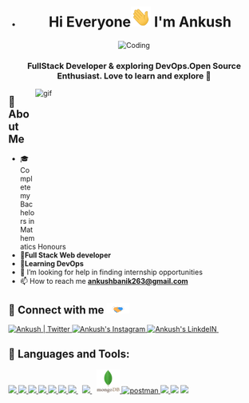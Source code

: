 - <h1 align='center'> Hi Everyone<img src="https://raw.githubusercontent.com/ABSphreak/ABSphreak/master/gifs/Hi.gif"  width="40" height="40"> I'm Ankush</h1>


<p align="center"><img align="center" alt="Coding" height="250" width="50%" src="https://media.giphy.com/media/3DUdtVohHNDIN5XN2m/giphy.gif"></p>


<h3 align="center">FullStack Developer & exploring DevOps.Open Source Enthusiast. Love to learn and explore 🚀</h3>


<img src="https://media.giphy.com/media/RbDKaczqWovIugyJmW/giphy.gif" width="450px" height="300px" alt=gif align="right"> 

## 🚀 About Me

- 🎓 Complete my Bachelors in Mathematics Honours
- 🔭**Full Stack Web developer** <br>
- 🔭**Learning DevOps** <br>
- 🤔 I’m looking for help in finding internship opportunities
- 📫 How to reach me **ankushbanik263@gmail.com**
## 📌 Connect with me <img src="https://github.com/sakshamgurbhele/sakshamgurbhele/blob/main/Images/Handshake.gif" width="45px">
<a href="https://twitter.com/AnkushBanik8" target="blank">
  <img alt="Ankush | Twitter" width="35px" src="https://github.com/TheDudeThatCode/TheDudeThatCode/blob/master/Assets/Twitter.svg" />
<a href="https://www.instagram.com/an.kush3193/">
  <img alt="Ankush's Instagram" width="35px" src="https://www.vectorlogo.zone/logos/instagram/instagram-icon.svg" />
<a href="https://www.linkedin.com/in/ankush-banik-b61bb6214/">
  <img alt="Ankush's LinkdeIN" width="35px" src="https://img.icons8.com/fluent/48/000000/linkedin.png" />
</a>&nbsp&nbsp&nbsp
  
## 🚀 Languages and Tools:

<p align="left"> 
    <a href="https://www.java.com" target="_blank"> <img src="https://img.icons8.com/color/48/000000/java-coffee-cup-logo.png"/> </a>
    <a href="https://reactjs.org/" target="_blank"> <img src="https://img.icons8.com/color/48/000000/react-native.png"/> </a>
<!--     <a href="https://spring.io/projects/spring-boot" target="_blank"> <img src="https://img.icons8.com/color/48/000000/spring-logo.png"/> </a>  -->
    <a href="https://developer.mozilla.org/en-US/docs/Web/JavaScript" target="_blank"> <img src="https://img.icons8.com/color/48/000000/javascript.png"/> </a> 
    <a href="https://www.w3.org/html/" target="_blank"> <img src="https://img.icons8.com/color/48/000000/html-5.png"/> </a> 
    <a href="https://www.w3schools.com/css/" target="_blank"> <img src="https://img.icons8.com/color/48/000000/css3.png"/> </a> 
    <a href="https://getbootstrap.com" target="_blank"> <img src="https://img.icons8.com/color/48/000000/bootstrap.png"/> </a> 
<!--     <a href="https://www.python.org" target="_blank"> <img src="https://img.icons8.com/color/48/000000/python.png"/> </a>  -->
    <a style="padding-right:8px;" href="https://nodejs.org" target="_blank"> <img src="https://img.icons8.com/color/48/000000/nodejs.png"/> </a> 
    <a style="padding-right:8px;" href="https://www.mysql.com/" target="_blank"> <img src="https://img.icons8.com/fluent/50/000000/mysql-logo.png"/> </a>
    <a href="https://www.mongodb.com/" target="_blank"> <img src="https://raw.githubusercontent.com/devicons/devicon/master/icons/mongodb/mongodb-original-wordmark.svg" alt="mongodb" width="48" height="48"/> </a> 
<!--     <a href="https://firebase.google.com/" target="_blank"> <img src="https://img.icons8.com/color/48/000000/firebase.png"/> </a>  -->
    <a href="https://postman.com" target="_blank"> <img src="https://www.vectorlogo.zone/logos/getpostman/getpostman-icon.svg" alt="postman" width="45" height="45"/> </a>   
    <a href="https://git-scm.com/" target="_blank"> <img src="https://img.icons8.com/color/48/000000/git.png"/> </a> 
<!--     <a href="https://www.jenkins.io" target="_blank"> <img src="https://www.vectorlogo.zone/logos/jenkins/jenkins-icon.svg" alt="jenkins" width="48" height="48"/> </a>  -->
<!--     <a href="https://redux.js.org" target="_blank"> <img src="https://img.icons8.com/color/48/000000/redux.png"/> </a> -->
<!--     <a href="https://expressjs.com" target="_blank"> <img src="https://raw.githubusercontent.com/devicons/devicon/master/icons/express/express-original-wordmark.svg" alt="express" width="40" height="40"/> </a> -->
    <a target="_blank" href="https://www.ansible.com/"><img src="https://img.icons8.com/color/48/000000/ansible.png"/></a>
    <a target="_blank" href="https://www.docker.com/"><img src="https://img.icons8.com/color/48/000000/docker.png"/></a>
</p>

  
 

  
  
<!-- [![React Badge](https://img.shields.io/badge/-React-61DBFB?style=for-the-badge&labelColor=black&logo=react&logoColor=61DBFB)](#)  [![Javascript Badge](https://img.shields.io/badge/-Javascript-F0DB4F?style=for-the-badge&labelColor=black&logo=javascript&logoColor=F0DB4F)](#) [![Typescript Badge](https://img.shields.io/badge/-Typescript-007acc?style=for-the-badge&labelColor=black&logo=typescript&logoColor=007acc)](#) [![Nodejs Badge](https://img.shields.io/badge/-Nodejs-3C873A?style=for-the-badge&labelColor=black&logo=node.js&logoColor=3C873A)](#) [![GraphQL Badge](https://img.shields.io/badge/-GraphQl-e535ab?style=for-the-badge&labelColor=black&logo=node.js&logoColor=e535ab)](#)
<br/> -->
   
 
  
  
<!-- </p>
<h3 align="left">Languages and Tools:</h3>
<p align="left"> <a href="https://www.cprogramming.com/" target="_blank"> <img src="https://raw.githubusercontent.com/devicons/devicon/master/icons/c/c-original.svg" alt="c" width="40" height="40"/> </a> <a href="https://www.w3schools.com/cpp/" target="_blank"> <img src="https://raw.githubusercontent.com/devicons/devicon/master/icons/cplusplus/cplusplus-original.svg" alt="cplusplus" width="40" height="40"/> </a> <a href="https://www.w3schools.com/css/" target="_blank"> <img src="https://raw.githubusercontent.com/shahriarshafin/shahriarshafin/development/Assets/css.gif" alt="css3" width="40" height="40"/> </a> <a href="https://www.w3.org/html/" target="_blank"> <img src="https://raw.githubusercontent.com/shahriarshafin/shahriarshafin/development/Assets/html.gif" alt="html5" width="40" height="40"/> </a> <a href="https://www.linux.org/" target="_blank"> <img src="https://raw.githubusercontent.com/devicons/devicon/master/icons/linux/linux-original.svg" alt="linux" width="40" height="40"/> </a> <a href="https://opencv.org/" target="_blank"> <img src="https://www.vectorlogo.zone/logos/opencv/opencv-icon.svg" alt="opencv" width="40" height="40"/> </a> <a href="https://www.photoshop.com/en" target="_blank"> <img src="https://raw.githubusercontent.com/devicons/devicon/master/icons/photoshop/photoshop-line.svg" alt="photoshop" width="40" height="40"/> </a> <a href="https://www.python.org" target="_blank"> <img src="https://raw.githubusercontent.com/devicons/devicon/master/icons/python/python-original.svg" alt="python" width="40" height="40"/> </a> <a href="https://unity.com/" target="_blank"> <img src="https://www.vectorlogo.zone/logos/unity3d/unity3d-icon.svg" alt="unity" width="40" height="40"/> </a>
<a href="https://code.visualstudio.com/"><img src="https://raw.githubusercontent.com/ShahriarShafin/ShahriarShafin/main/Assets/vscode.webp" width="40" height="40"></a>
<a href="https://git-scm.com/"><img src="https://raw.githubusercontent.com/ShahriarShafin/ShahriarShafin/main/Assets/git.gif" width="100" height="40"></a>
</p> -->
  
  
   
   

   
